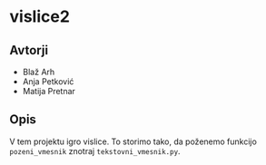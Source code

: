 # vislice2

## Avtorji

* Blaž Arh
* Anja Petković
* Matija Pretnar

## Opis

V tem projektu igro vislice.
To storimo tako, da poženemo funkcijo `pozeni_vmesnik` znotraj `tekstovni_vmesnik.py`. 